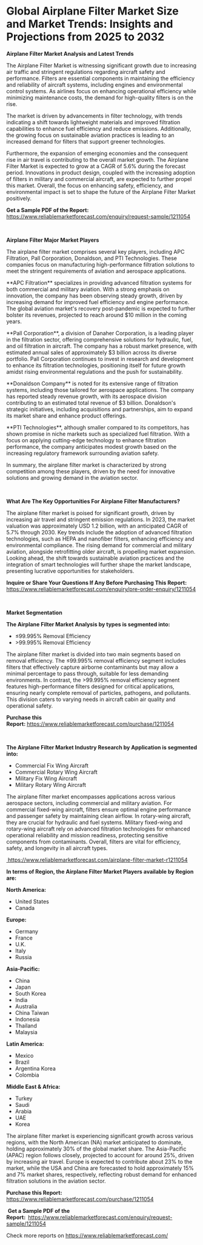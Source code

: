 <p><h1>Global Airplane Filter Market Size and Market Trends: Insights and Projections from 2025 to 2032</h1></p><p><strong>Airplane Filter Market Analysis and Latest Trends</strong></p>
<p><p>The Airplane Filter Market is witnessing significant growth due to increasing air traffic and stringent regulations regarding aircraft safety and performance. Filters are essential components in maintaining the efficiency and reliability of aircraft systems, including engines and environmental control systems. As airlines focus on enhancing operational efficiency while minimizing maintenance costs, the demand for high-quality filters is on the rise.</p><p>The market is driven by advancements in filter technology, with trends indicating a shift towards lightweight materials and improved filtration capabilities to enhance fuel efficiency and reduce emissions. Additionally, the growing focus on sustainable aviation practices is leading to an increased demand for filters that support greener technologies.</p><p>Furthermore, the expansion of emerging economies and the consequent rise in air travel is contributing to the overall market growth. The Airplane Filter Market is expected to grow at a CAGR of 5.6% during the forecast period. Innovations in product design, coupled with the increasing adoption of filters in military and commercial aircraft, are expected to further propel this market. Overall, the focus on enhancing safety, efficiency, and environmental impact is set to shape the future of the Airplane Filter Market positively.</p></p>
<p><strong>Get a Sample PDF of the Report:&nbsp;</strong> <a href="https://www.reliablemarketforecast.com/enquiry/request-sample/1211054?utm_campaign=2316&utm_medium=2&utm_source=Github&utm_content=ia&utm_term=24032025&utm_id=airplane-filter">https://www.reliablemarketforecast.com/enquiry/request-sample/1211054</a></p>
<p>&nbsp;</p>
<p><strong>Airplane Filter Major Market Players</strong></p>
<p><p>The airplane filter market comprises several key players, including APC Filtration, Pall Corporation, Donaldson, and PTI Technologies. These companies focus on manufacturing high-performance filtration solutions to meet the stringent requirements of aviation and aerospace applications.</p><p>**APC Filtration** specializes in providing advanced filtration systems for both commercial and military aviation. With a strong emphasis on innovation, the company has been observing steady growth, driven by increasing demand for improved fuel efficiency and engine performance. The global aviation market's recovery post-pandemic is expected to further bolster its revenues, projected to reach around $10 million in the coming years.</p><p>**Pall Corporation**, a division of Danaher Corporation, is a leading player in the filtration sector, offering comprehensive solutions for hydraulic, fuel, and oil filtration in aircraft. The company has a robust market presence, with estimated annual sales of approximately $3 billion across its diverse portfolio. Pall Corporation continues to invest in research and development to enhance its filtration technologies, positioning itself for future growth amidst rising environmental regulations and the push for sustainability.</p><p>**Donaldson Company** is noted for its extensive range of filtration systems, including those tailored for aerospace applications. The company has reported steady revenue growth, with its aerospace division contributing to an estimated total revenue of $3 billion. Donaldson's strategic initiatives, including acquisitions and partnerships, aim to expand its market share and enhance product offerings.</p><p>**PTI Technologies**, although smaller compared to its competitors, has shown promise in niche markets such as specialized fuel filtration. With a focus on applying cutting-edge technology to enhance filtration performance, the company anticipates modest growth based on the increasing regulatory framework surrounding aviation safety.</p><p>In summary, the airplane filter market is characterized by strong competition among these players, driven by the need for innovative solutions and growing demand in the aviation sector.</p></p>
<p>&nbsp;</p>
<p><strong>What Are The Key Opportunities For Airplane Filter Manufacturers?</strong></p>
<p><p>The airplane filter market is poised for significant growth, driven by increasing air travel and stringent emission regulations. In 2023, the market valuation was approximately USD 1.2 billion, with an anticipated CAGR of 5.7% through 2030. Key trends include the adoption of advanced filtration technologies, such as HEPA and nanofiber filters, enhancing efficiency and environmental compliance. The rising demand for commercial and military aviation, alongside retrofitting older aircraft, is propelling market expansion. Looking ahead, the shift towards sustainable aviation practices and the integration of smart technologies will further shape the market landscape, presenting lucrative opportunities for stakeholders.</p></p>
<p><strong>Inquire or Share Your Questions If Any Before Purchasing This Report:</strong> <a href="https://www.reliablemarketforecast.com/enquiry/pre-order-enquiry/1211054?utm_campaign=2316&utm_medium=2&utm_source=Github&utm_content=ia&utm_term=24032025&utm_id=airplane-filter">https://www.reliablemarketforecast.com/enquiry/pre-order-enquiry/1211054</a></p>
<p>&nbsp;</p>
<p><strong>Market Segmentation</strong></p>
<p><strong>The Airplane Filter Market Analysis by types is segmented into:</strong></p>
<p><ul><li>≤99.995% Removal Efficiency</li><li>>99.995% Removal Efficiency</li></ul></p>
<p><p>The airplane filter market is divided into two main segments based on removal efficiency. The ≤99.995% removal efficiency segment includes filters that effectively capture airborne contaminants but may allow a minimal percentage to pass through, suitable for less demanding environments. In contrast, the >99.995% removal efficiency segment features high-performance filters designed for critical applications, ensuring nearly complete removal of particles, pathogens, and pollutants. This division caters to varying needs in aircraft cabin air quality and operational safety.</p></p>
<p><strong>Purchase this Report:&nbsp;</strong><a href="https://www.reliablemarketforecast.com/purchase/1211054?utm_campaign=2316&utm_medium=2&utm_source=Github&utm_content=ia&utm_term=24032025&utm_id=airplane-filter">https://www.reliablemarketforecast.com/purchase/1211054</a></p>
<p>&nbsp;</p>
<p><strong>The Airplane Filter Market Industry Research by Application is segmented into:</strong></p>
<p><ul><li>Commercial Fix Wing Aircraft</li><li>Commercial Rotary Wing Aircraft</li><li>Military Fix Wing Aircraft</li><li>Military Rotary Wing Aircraft</li></ul></p>
<p><p>The airplane filter market encompasses applications across various aerospace sectors, including commercial and military aviation. For commercial fixed-wing aircraft, filters ensure optimal engine performance and passenger safety by maintaining clean airflow. In rotary-wing aircraft, they are crucial for hydraulic and fuel systems. Military fixed-wing and rotary-wing aircraft rely on advanced filtration technologies for enhanced operational reliability and mission readiness, protecting sensitive components from contaminants. Overall, filters are vital for efficiency, safety, and longevity in all aircraft types.</p></p>
<p><a href="https://www.reliablemarketforecast.com/airplane-filter-market-r1211054?utm_campaign=2316&utm_medium=2&utm_source=Github&utm_content=ia&utm_term=24032025&utm_id=airplane-filter">&nbsp;https://www.reliablemarketforecast.com/airplane-filter-market-r1211054</a></p>
<p><strong>In terms of Region, the Airplane Filter Market Players available by Region are:</strong></p>
<p>
    <p> <strong> North America: </strong>
        <ul>
            <li>United States</li>
            <li>Canada</li>
        </ul>
        </p> 
    <p> <strong> Europe: </strong>
        <ul>
            <li>Germany</li>
            <li>France</li>
            <li>U.K.</li>
            <li>Italy</li>
            <li>Russia</li>
        </ul>
        </p> 
    <p> <strong> Asia-Pacific: </strong>
        <ul>
            <li>China</li>
            <li>Japan</li>
            <li>South Korea</li>
            <li>India</li>
            <li>Australia</li>
            <li>China Taiwan</li>
            <li>Indonesia</li>
            <li>Thailand</li>
            <li>Malaysia</li>
        </ul>
        </p> 
    <p> <strong> Latin America: </strong>
        <ul>
            <li>Mexico</li>
            <li>Brazil</li>
            <li>Argentina Korea</li>
            <li>Colombia</li>
        </ul>
        </p> 
    <p> <strong> Middle East & Africa: </strong>
        <ul>
            <li>Turkey</li>
            <li>Saudi</li>
            <li>Arabia</li>
            <li>UAE</li>
            <li>Korea</li>
        </ul>
    </p>
    </p>
<p><p>The airplane filter market is experiencing significant growth across various regions, with the North American (NA) market anticipated to dominate, holding approximately 30% of the global market share. The Asia-Pacific (APAC) region follows closely, projected to account for around 25%, driven by increasing air travel. Europe is expected to contribute about 23% to the market, while the USA and China are forecasted to hold approximately 15% and 7% market shares, respectively, reflecting robust demand for enhanced filtration solutions in the aviation sector.</p></p>
<p><strong>Purchase this Report: </strong><a href="https://www.reliablemarketforecast.com/purchase/1211054?utm_campaign=2316&utm_medium=2&utm_source=Github&utm_content=ia&utm_term=24032025&utm_id=airplane-filter">https://www.reliablemarketforecast.com/purchase/1211054</a></p>
<p>&nbsp;<strong>Get a Sample PDF of the Report:&nbsp;&nbsp;</strong><a href="https://www.reliablemarketforecast.com/enquiry/request-sample/1211054?utm_campaign=2316&utm_medium=2&utm_source=Github&utm_content=ia&utm_term=24032025&utm_id=airplane-filter">https://www.reliablemarketforecast.com/enquiry/request-sample/1211054</a></p>
<p><strong></strong></p>
<p>Check more reports on <a href="https://www.reliablemarketforecast.com/?utm_campaign=2316&utm_medium=2&utm_source=Github&utm_content=ia&utm_term=24032025&utm_id=airplane-filter">https://www.reliablemarketforecast.com/</a></p>